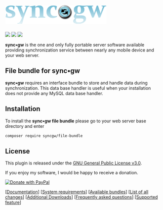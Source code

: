 # ![picture logo](https://github.com/syncgw/gui-bundle/blob/master/assets/syncgw.png "sync•gw") #
 
![](https://img.shields.io/packagist/v/syncgw/file-bundle.svg)
![](https://img.shields.io/packagist/l/syncgw/file-bundle.svg)
![](https://img.shields.io/packagist/dt/syncgw/file-bundle.svg)
 
**sync•gw** is the one and only fully portable server software available providing synchronization service between nearly any mobile device and your web server.

## File bundle for sync•gw ##
**sync•gw** requires an interface bundle to store and handle data during synchronization. 
This data base handler is useful when your installation does not provide any MySQL data base handler.

## Installation ##
To install the **sync•gw file bundle** please go to your web server base directory and enter

```bash
composer require syncgw/file-bundle
```

## License ##
This plugin is released under the [GNU General Public License v3.0](./LICENSE).

If you enjoy my software, I would be happy to receive a donation.

<a href="https://www.paypal.com/donate/?hosted_button_id=DS6VK49NAFHEQ" target="_blank" rel="noopener">
  <img src="https://www.paypalobjects.com/en_US/DK/i/btn/btn_donateCC_LG.gif" alt="Donate with PayPal"/>
</a>


[[Documentation](https://github.com/syncgw/doc-bundle/blob/master/README.md)]
[[System requirements](https://github.com/syncgw/doc-bundle/blob/master/PreReqs.md)] 
[[Available bundles](https://github.com/syncgw/doc-bundle/blob/master/Packages.md)] 
[[List of all changes](https://github.com/syncgw/doc-bundle/blob/master/Changes.md)] 
[[Additional Downloads](https://github.com/syncgw/doc-bundle/blob/master/Downloads.md)] 
[[Frequently asked questions](https://github.com/syncgw/doc-bundle/blob/master/FAQ.md)] 
[[Supported feature](https://github.com/syncgw/doc-bundle/blob/master/Features.md)]
